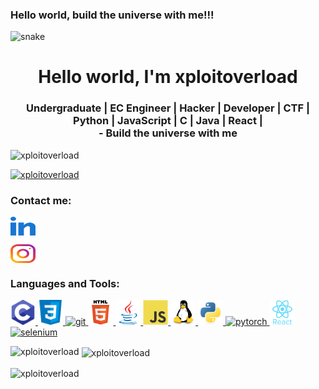 ### Hello world, build the universe with me!!!
![snake](https://raw.githubusercontent.com/xploitoverload/XploitOverload/refs/heads/main/github-user-contribution.svg)

<h1 align="center">Hello world, I'm xploitoverload</h1>
<h3 align="center">Undergraduate | EC Engineer | Hacker | Developer | CTF | Python | JavaScript | C | Java | React |<br/> - Build the universe with me</h3>

<p align="left"> <img src="https://komarev.com/ghpvc/?username=xploitoverload&label=Profile%20views&color=FF79BC&style=flat" alt="xploitoverload" /> </p>

<p align="left"> <a href="https://github.com/ryo-ma/github-profile-trophy"><img src="https://github-profile-trophy.vercel.app/?username=xploitoverload" alt="xploitoverload" /></a> </p>

<h3 align="left">Contact me:</h3>
<p align="left">
<a href="https://www.linkedin.com/in/kalpesh11111/" target="blank"><img align="center" src="images/icons/Social/linked-in-alt.svg" alt="loading" height="30" width="40" /></a>

<a href="https://www.instagram.com/xploitoverload?igsh=cnZ2M2hwamNtcjF1" target="blank"><img align="center" src="images/icons/Social/instagram.svg" alt="loading" height="30" width="40" /></a>
</p>

<h3 align="left">Languages and Tools:</h3>
<p align="left"> <a href="https://www.cprogramming.com/" target="_blank" rel="noreferrer"> <img src="images/icons/ProgrammingLanguages/c.svg" alt="c" width="40" height="40"/> </a> <a href="https://www.w3schools.com/css/" target="_blank" rel="noreferrer"> <img src="images/icons/FrontendDevelopment/css.svg" alt="css3" width="40" height="40"/> </a> <a href="https://git-scm.com/" target="_blank" rel="noreferrer"> <img src="https://www.vectorlogo.zone/logos/git-scm/git-scm-icon.svg" alt="git" width="40" height="40"/> </a> <a href="https://www.w3.org/html/" target="_blank" rel="noreferrer"> <img src="https://raw.githubusercontent.com/devicons/devicon/master/icons/html5/html5-original-wordmark.svg" alt="html5" width="40" height="40"/> </a> <a href="https://www.java.com" target="_blank" rel="noreferrer"> <img src="https://raw.githubusercontent.com/devicons/devicon/master/icons/java/java-original.svg" alt="java" width="40" height="40"/> </a> <a href="https://developer.mozilla.org/en-US/docs/Web/JavaScript" target="_blank" rel="noreferrer"> <img src="https://raw.githubusercontent.com/devicons/devicon/master/icons/javascript/javascript-original.svg" alt="javascript" width="40" height="40"/> </a> <a href="https://www.linux.org/" target="_blank" rel="noreferrer"> <img src="https://raw.githubusercontent.com/devicons/devicon/master/icons/linux/linux-original.svg" alt="linux" width="40" height="40"/> </a> <a href="https://www.python.org" target="_blank" rel="noreferrer"> <img src="https://raw.githubusercontent.com/devicons/devicon/master/icons/python/python-original.svg" alt="python" width="40" height="40"/> </a> <a href="https://pytorch.org/" target="_blank" rel="noreferrer"> <img src="https://www.vectorlogo.zone/logos/pytorch/pytorch-icon.svg" alt="pytorch" width="40" height="40"/> </a> <a href="https://reactjs.org/" target="_blank" rel="noreferrer"> <img src="https://raw.githubusercontent.com/devicons/devicon/master/icons/react/react-original-wordmark.svg" alt="react" width="40" height="40"/> </a> <a href="https://www.selenium.dev" target="_blank" rel="noreferrer"> <img src="https://raw.githubusercontent.com/detain/svg-logos/780f25886640cef088af994181646db2f6b1a3f8/svg/selenium-logo.svg" alt="selenium" width="40" height="40"/> </a> </p>

<p><img align="left" src="https://github-readme-stats.vercel.app/api/top-langs?username=xploitoverload&show_icons=true&locale=en&layout=compact" alt="xploitoverload" /></p>

<p>&nbsp;<img align="center" src="https://github-readme-stats.vercel.app/api?username=xploitoverload&show_icons=true&locale=en" alt="xploitoverload" /></p>

<p><img align="center" src="https://github-readme-streak-stats.herokuapp.com/?user=xploitoverload&" alt="xploitoverload" /></p>
